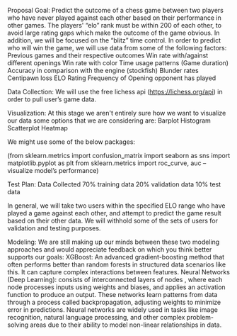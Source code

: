 Proposal
Goal: 
Predict the outcome of a chess game between two players who have never played against each other based on their performance in other games. The players' “elo” rank must be within 200 of each other, to avoid large rating gaps which make the outcome of the game obvious. In addition, we will be focused on the “blitz” time control. In order to predict who will win the game, we will use data from some of the following factors: 
Previous games and their respective outcomes
Win rate with/against different openings
Win rate with color
Time usage patterns (Game duration)
Accuracy in comparison with the engine (stockfish) 
Blunder rates
Centipawn loss
ELO Rating
Frequency of Opening opponent has played

Data Collection: 
We will use the free lichess api (https://lichess.org/api) in order to pull user’s game data. 

Visualization: 
At this stage we aren't entirely sure how we want to visualize our data some options that we are considering are: 
Barplot
Histogram
Scatterplot
Heatmap

We might use some of the below packages:

(from sklearn.metrics import confusion_matrix 
import seaborn as sns
import matplotlib.pyplot as plt
from sklearn.metrics import roc_curve, auc –visualize model’s performance)

Test Plan:
Data Collected
70% training data
20% validation data
10% test data

In general, we will take two users within the specified ELO range who have played a game against each other, and attempt to predict the game result based on their other data. We will withhold some of the sets of users for validation and testing purposes.

Modeling:
We are still making up our minds between these two modeling approaches and would appreciate feedback on which you think better supports our goals:
XGBoost: An advanced gradient-boosting method that often performs better than random forests in structured data scenarios like this. It can capture complex interactions between features.
Neural Networks (Deep Learning): consists of interconnected layers of nodes , where each node processes inputs using weights and biases, and applies an activation function to produce an output. These networks learn patterns from data through a process called backpropagation, adjusting weights to minimize error in predictions. Neural networks are widely used in tasks like image recognition, natural language processing, and other complex problem-solving areas due to their ability to model non-linear relationships in data.
